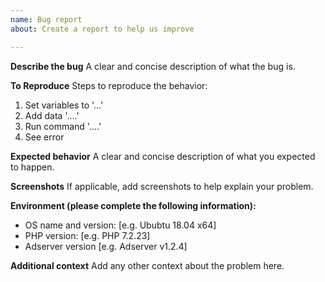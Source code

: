 ```yaml
---
name: Bug report
about: Create a report to help us improve

---
```


**Describe the bug**
A clear and concise description of what the bug is.

**To Reproduce**
Steps to reproduce the behavior:
1. Set variables to '...'
2. Add data '....'
3. Run command '....'
4. See error

**Expected behavior**
A clear and concise description of what you expected to happen.

**Screenshots**
If applicable, add screenshots to help explain your problem.

**Environment (please complete the following information):**
 - OS name and version: [e.g. Ububtu 18.04 x64]
 - PHP version: [e.g. PHP 7.2.23]
 - Adserver version [e.g. Adserver v1.2.4]

**Additional context**
Add any other context about the problem here.
